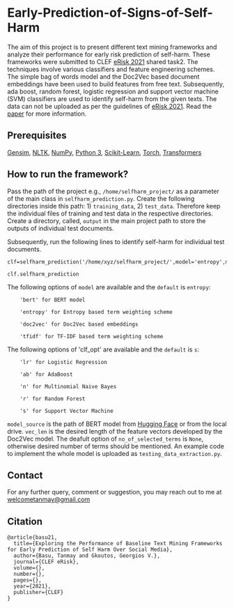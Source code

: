 # Early-Prediction-of-Signs-of-Self-Harm
The aim of this project is to present different text mining frameworks and analyze their performance for early risk prediction of self-harm. These frameworks were submitted to CLEF [eRisk 2021](https://erisk.irlab.org/2021/index.html) shared task2. The techniques involve various classifiers and feature engineering schemes. The simple bag of words model and the Doc2Vec based document embeddings have been used to build features from free text. Subsequently, ada boost, random forest, logistic regression and support vector machine (SVM) classifiers are used to identify self-harm from the given texts. The data can not be uploaded as per the guidelines of [eRisk 2021](https://erisk.irlab.org/2021/index.html). Read the [paper](http://ceur-ws.org/Vol-2936/paper-76.pdf) for more information.

## Prerequisites
[Gensim](https://github.com/RaRe-Technologies/gensim), [NLTK](https://www.nltk.org/install.html), [NumPy](https://numpy.org/install/), [Python 3](https://www.python.org/downloads/), [Scikit-Learn](https://scikit-learn.org/0.16/install.html), [Torch](https://pypi.org/project/torch/), [Transformers](https://pypi.org/project/transformers/)

## How to run the framework?

Pass the path of the project e.g., `/home/selfharm_project/` as a parameter of the main class in `selfharm_prediction.py`. Create the following directories inside this path: 1) `training_data`, 2) `test_data`. Therefore keep the individual files of training and test data in the respective directories. Create a directory, called, `output` in the main project path to store the outputs of individual test documents. 

Subsequently, run the following lines to identify self-harm for individual test documents. 

```
clf=selfharm_prediction('/home/xyz/selfharm_project/',model='entropy',model_path='saved_models/entropy_svm/',clf_opt='s',no_of_selected_terms=3000,output_file='output/entropy_svm_phase11.json')
  
clf.selfharm_prediction
```

The following options of `model` are available and the `default` is `entropy`: 

        'bert' for BERT model

        'entropy' for Entropy based term weighting scheme

        'doc2vec' for Doc2Vec based embeddings 

        'tfidf' for TF-IDF based term weighting scheme 

The following options of 'clf_opt' are available and the `default` is `s`: 

        'lr' for Logistic Regression 

        'ab' for AdaBoost

        'n' for Multinomial Naive Bayes

        'r' for Random Forest

        's' for Support Vector Machine 

`model_source` is the path of BERT model from [Hugging Face](https://huggingface.co/models?search=bert-base-uncased) or from the local drive. `vec_len` is the desired length of the feature vectors developed by the Doc2Vec model. The deafult option of `no_of_selected_terms` is `None`, otherwise desired number of terms should be mentioned. An example code to implement the whole model is uploaded as `testing_data_extraction.py`. 

## Contact

For any further query, comment or suggestion, you may reach out to me at welcometanmay@gmail.com

## Citation
```
@article{basu21,
  title={Exploring the Performance of Baseline Text Mining Frameworks for Early Prediction of Self Harm Over Social Media},
  author={Basu, Tanmay and Gkoutos, Georgios V.},
  journal={CLEF eRisk},
  volume={},
  number={},
  pages={},
  year={2021},
  publisher={CLEF}
}
```

